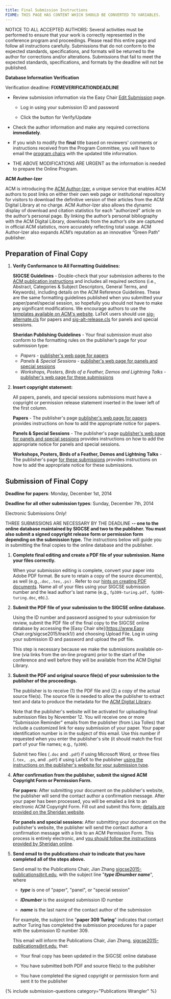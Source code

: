 ```yaml
---
title: Final Submission Instructions
FIXME: THIS PAGE HAS CONTENT WHICH SHOULD BE CONVERTED TO VARIABLES.
---
```


NOTICE TO ALL ACCEPTED AUTHORS: Several activities must be performed to ensure that your work is correctly represented in the conference program and proceedings. Please read this entire page and follow all instructions carefully. Submissions that do not conform to the expected standards, specifications, and formats will be returned to the author for corrections and/or alterations. Submissions that fail to meet the expected standards, specifications, and formats by the deadline will not be published.

**Database Information Verification**

Verification deadline: **FIXMEVERIFICATIONDEADLINE**

* Review submission information via the Easy Chair [Edit Submission]({{site.data.cfp.track1url}}) page.

    * Log in using your submission ID and password

    * Click the button for Verify/Update

* Check the author information and make any required corrections **immediately**.

* If you wish to modify the **final** title based on reviewers' comments or instructions received from the Program Committee, you will have to email the [program chairs](mailto:sigcse2016-program@rit.edu) with the updated title information.

* THE ABOVE MODIFICATIONS ARE URGENT as the information is needed to prepare the Online Program.

**ACM Author-Izer**

ACM is introducing the [ACM Author-Izer](http://www.acm.org/publications/acm-author-izer-service), a unique service that enables ACM authors to post links on either their own web page or institutional repository for visitors to download the definitive version of their articles from the ACM Digital Library at no charge. ACM Author-Izer also allows the dynamic display of download and citation statistics for each "authorized" article on the author’s personal page. By linking the author’s personal bibliography with the ACM Digital Library, downloads from the author’s site are captured in official ACM statistics, more accurately reflecting total usage. ACM Author-Izer also expands ACM’s reputation as an innovative “Green Path” publisher.

<a name="finalcopy"></a>

## Preparation of Final Copy


1. **Verify Conformance to All Formatting Guidelines:**

    **SIGCSE Guidelines** - Double-check that your submission adheres to the
      [ACM publication instructions]({{site.data.publishing.acmpubguidelines}}) and includes
       all required sections (i.e., Abstract, Categories & Subject Descriptors,
       General Terms, and Keywords), including details on the ACM Reference
       Guidelines.  These are the same formatting guidelines published when you
       submitted your paper/panel/special session, so hopefully you should not
       have to make any significant modifications. We encourage authors to use
       the [templates available on ACM's website](http://www.acm.org/sigs/pubs/proceed/template.html).
       LaTeX users should use [sig-alternate.cls](http://sheridanprinting.com/typedept/sig-alternate.cls)
       for papers and [sig-alt-release.cls](http://sheridanprinting.com/typedept/sig-alt-release.cls)
       for panels and special sessions.

    **Sheridan Publishing Guidelines** - Your final submission must also conform
    to the formatting rules on the publisher’s page for your submission type:

    * *Papers* - [publisher's web page for papers](http://www.sheridanprinting.com/typedept/sigcse.htm#insertCopyright)
    * *Panels & Special Sessions* - [publisher's web page for panels and special sessions](http://www.sheridanprinting.com/typedept/sigcse2.htm#insertCopyright)
    * *Workshops, Posters, Birds of a Feather, Demos and Lightning Talks* -
    [publisher's web page for these submissions](http://www.sheridanprinting.com/typedept/sigcse3.htm#insertCopyright)


2. **Insert copyright statement:**

    All papers, panels, and special sessions submissions must have a copyright or permission release statement inserted in the lower left of the first column.

    **Papers** - The publisher's page [publisher's web page for papers](http://www.sheridanprinting.com/typedept/sigcse.htm#insertCopyright) provides instructions on how to add the appropriate notice for papers.

    **Panels & Special Sessions** - The publisher's page [publisher's web page for panels and special sessions](http://www.sheridanprinting.com/typedept/sigcse2.htm#insertCopyright) provides instructions on how to add the appropriate notice for panels and special sessions.

    **Workshops, Posters, Birds of a Feather, Demos and Lightning Talks** - The publisher's page [for these submissions](http://www.sheridanprinting.com/typedept/sigcse3.htm#insertCopyright) provides instructions on how to add the appropriate notice for these submissions.

## Submission of Final Copy

**Deadline for papers**: Monday, December 1st, 2014

**Deadline for all other submission types**: Sunday, December 7th, 2014

Electronic Submissions Only!

THREE SUBMISSIONS ARE NECESSARY BY THE DEADLINE **-- one to the online database maintained by SIGCSE and two to the publisher. You must also submit a signed copyright release form or permission form depending on the submission type.** The instructions below will guide you in submitting the final copies to the online database and the publisher.

1. **Complete final editing and create a PDF file of your submission. Name your files correctly.**

    When your submission editing is complete, convert your paper into Adobe PDF format. Be sure to retain a copy of the source document(s), as well (e.g.,`.doc,.tex,.ps)` . Refer to our [hints on creating PDF documents](creating_pdf.html). Name all of your files using your SIGCSE submission number and the lead author's last name (e.g., `fp309-turing.pdf, fp309-turing.doc`, etc.).

2. **Submit the PDF file of your submission to the SIGCSE online database.**

    Using the ID number and password assigned to your submission for review, submit the PDF file of the final copy to the SIGCSE online database by accessing the [Easy Chair site](https://www.Easy Chair.org/sigcse2015/track1/) and choosing Upload File. Log in using your submission ID and password and upload the pdf file.

    This step is necessary because we make the submissions available on-line (via links from the on-line program) prior to the start of the conference and well before they will be available from the ACM Digital Library.

3. **Submit the PDF and original source file(s) of your submission to the publisher of the proceedings.**

    The publisher is to receive (1) the PDF file and (2) a copy of the actual source file(s). The source file is needed to allow the publisher to extract text and data to produce the metadata for the [ACM Digital Library](http://www.acm.org/dl).

    Note that the publisher's website will be activated for uploading final submission files by November 12. You will receive one or more "Submission Reminder" emails from the publisher (from Lisa Tolles) that include a customized link for easy submission of your paper. Your paper identification number is in the subject of this email. Use this number if requested when you enter the publisher's site (it should match the first part of your file names; e.g., `fp309`).

    Submit two files (`.doc` and `.pdf`) if using Microsoft Word, or three files (`.tex, .ps`, and `.pdf`) if using LaTeX to the publisher [using the instructions on the publisher's website for your submission type](#finalcopy).

4. **After confirmation from the publisher, submit the signed ACM Copyright Form or Permission Form.**

    **For papers:** After submitting your document on the publisher's website, the publisher will send the contact author a confirmation message. After your paper has been processed, you will be emailed a link to an electronic ACM Copyright Form. Fill out and submit this form; [details are provided on the Sheridan website](http://www.sheridanprinting.com/typedept/sigcse.htm).

    **For panels and special sessions:** After submitting your document on the publisher's website, the publisher will send the contact author a confirmation message with a link to an ACM Permission Form. This process is entirely electronic, and [you should follow the instructions provided by Sheridan online](http://www.sheridanprinting.com/typedept/sigcse2.htm).

5. **Send email to the publications chair to indicate that you have completed all of the steps above.**

    Send email to the Publications Chair, Jian Zhang [sigcse2015-publications@rit.edu](mailto:sigcse2015-publications@rit.edu), with the subject line "**_type IDnumber name_**", where

    * **_type_** is one of "paper", "panel", or "special session"

    * **_IDnumber_** is the assigned submission ID number

    * **_name_** is the last name of the contact author of the submission

    For example, the subject line "**paper 309 Turing**" indicates that contact author Turing has completed the submission procedures for a paper with the submission ID number 309.

    This email will inform the Publications Chair, Jian Zhang, [sigcse2015-publications@rit.edu](mailto:sigcse2015-publications@rit.edu), that:

    * Your final copy has been updated in the SIGCSE online database

    * You have submitted both PDF and source file(s) to the publisher

    * You have completed the signed copyright or permission form and sent it to the publisher

{% include submission-questions category="Publications Wrangler" %}
